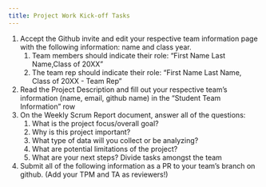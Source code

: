 ```yaml
---
title: Project Work Kick-off Tasks
---
```



1. Accept the Github invite and edit your respective team information page with the following information: name and class year. 
   1. Team members should indicate their role: “First Name Last Name,Class of 20XX”
   2. The team rep should indicate their role: “First Name Last Name,  Class of 20XX - Team Rep” 
2. Read the Project Description and fill out your respective team’s information (name, email, github name) in the “Student Team Information” row
3. On the Weekly Scrum Report document, answer all of the questions:
   1. What is the project focus/overall goal?
   2. Why is this project important?
   3. What type of data will you collect or be analyzing?
   4. What are potential limitations of the project?
   5. What are your next steps? Divide tasks amongst the team
4. Submit all of the following information as a PR to your team’s branch on github. (Add your TPM and TA as reviewers!) 
